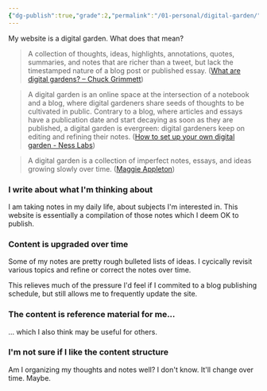 ```yaml
---
{"dg-publish":true,"grade":2,"permalink":"/01-personal/digital-garden/","dgPassFrontmatter":true}
---
```



My website is a digital garden. What does that mean?

> A collection of thoughts, ideas, highlights, annotations, quotes, summaries, and notes that are richer than a tweet, but lack the timestamped nature of a blog post or published essay. ([What are digital gardens? – Chuck Grimmett](https://cagrimmett.com/notes/2020/11/08/what-are-digital-gardens/))

> A digital garden is an online space at the intersection of a notebook and a blog, where digital gardeners share seeds of thoughts to be cultivated in public. Contrary to a blog, where articles and essays have a publication date and start decaying as soon as they are published, a digital garden is evergreen: digital gardeners keep on editing and refining their notes. ([How to set up your own digital garden - Ness Labs](https://nesslabs.com/digital-garden-set-up))

> A digital garden is a collection of imperfect notes, essays, and ideas growing slowly over time. ([Maggie Appleton](https://maggieappleton.com/))

### I write about what I'm thinking about

I am taking notes in my daily life, about subjects I'm interested in. This website is essentially a compilation of those notes which I deem OK to publish.

### Content is upgraded over time

Some of my notes are pretty rough bulleted lists of ideas. I cycically revisit various topics and refine or correct the notes over time.

This relieves much of the pressure I'd feel if I commited to a blog publishing schedule, but still allows me to frequently update the site.

### The content is reference material for me...

... which I also think may be useful for others.

### I'm not sure if I like the content structure

Am I organizing my thoughts and notes well? I don't know. It'll change over time. Maybe.

